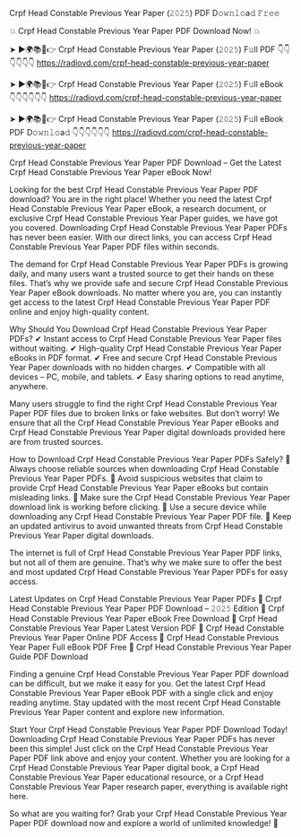 Crpf Head Constable Previous Year Paper (𝟸𝟶𝟸𝟻) PDF D𝚘𝚠𝚗𝚕𝚘a𝚍 𝙵𝚛𝚎𝚎

💥 Crpf Head Constable Previous Year Paper PDF Download Now! 💥

➤ ►🌍📚📱👉 Crpf Head Constable Previous Year Paper (𝟸𝟶𝟸𝟻) F𝚞ll PDF 👇👇👇👇👇👇
https://radiovd.com/crpf-head-constable-previous-year-paper

➤ ►🌍📚📱👉 Crpf Head Constable Previous Year Paper (𝟸𝟶𝟸𝟻) F𝚞ll eBook 👇👇👇👇👇👇
https://radiovd.com/crpf-head-constable-previous-year-paper

➤ ►🌍📚📱👉 Crpf Head Constable Previous Year Paper (𝟸𝟶𝟸𝟻) F𝚞ll eBook PDF D𝚘𝚠𝚗𝚕𝚘a𝚍 👇👇👇👇👇👇
https://radiovd.com/crpf-head-constable-previous-year-paper

Crpf Head Constable Previous Year Paper PDF Download – Get the Latest Crpf Head Constable Previous Year Paper eBook Now!

Looking for the best Crpf Head Constable Previous Year Paper PDF download? You are in the right place! Whether you need the latest Crpf Head Constable Previous Year Paper eBook, a research document, or exclusive Crpf Head Constable Previous Year Paper guides, we have got you covered. Downloading Crpf Head Constable Previous Year Paper PDFs has never been easier. With our direct links, you can access Crpf Head Constable Previous Year Paper PDF files within seconds.

The demand for Crpf Head Constable Previous Year Paper PDFs is growing daily, and many users want a trusted source to get their hands on these files. That’s why we provide safe and secure Crpf Head Constable Previous Year Paper eBook downloads. No matter where you are, you can instantly get access to the latest Crpf Head Constable Previous Year Paper PDF online and enjoy high-quality content.

Why Should You Download Crpf Head Constable Previous Year Paper PDFs?
✔ Instant access to Crpf Head Constable Previous Year Paper files without waiting.
✔ High-quality Crpf Head Constable Previous Year Paper eBooks in PDF format.
✔ Free and secure Crpf Head Constable Previous Year Paper downloads with no hidden charges.
✔ Compatible with all devices – PC, mobile, and tablets.
✔ Easy sharing options to read anytime, anywhere.

Many users struggle to find the right Crpf Head Constable Previous Year Paper PDF files due to broken links or fake websites. But don’t worry! We ensure that all the Crpf Head Constable Previous Year Paper eBooks and Crpf Head Constable Previous Year Paper digital downloads provided here are from trusted sources.

How to Download Crpf Head Constable Previous Year Paper PDFs Safely?
📌 Always choose reliable sources when downloading Crpf Head Constable Previous Year Paper PDFs.
📌 Avoid suspicious websites that claim to provide Crpf Head Constable Previous Year Paper eBooks but contain misleading links.
📌 Make sure the Crpf Head Constable Previous Year Paper download link is working before clicking.
📌 Use a secure device while downloading any Crpf Head Constable Previous Year Paper PDF file.
📌 Keep an updated antivirus to avoid unwanted threats from Crpf Head Constable Previous Year Paper digital downloads.

The internet is full of Crpf Head Constable Previous Year Paper PDF links, but not all of them are genuine. That’s why we make sure to offer the best and most updated Crpf Head Constable Previous Year Paper PDFs for easy access.

Latest Updates on Crpf Head Constable Previous Year Paper PDFs
🔹 Crpf Head Constable Previous Year Paper PDF Download – 𝟸𝟶𝟸𝟻 Edition
🔹 Crpf Head Constable Previous Year Paper eBook Free Download
🔹 Crpf Head Constable Previous Year Paper Latest Version PDF
🔹 Crpf Head Constable Previous Year Paper Online PDF Access
🔹 Crpf Head Constable Previous Year Paper Full eBook PDF Free
🔹 Crpf Head Constable Previous Year Paper Guide PDF Download

Finding a genuine Crpf Head Constable Previous Year Paper PDF download can be difficult, but we make it easy for you. Get the latest Crpf Head Constable Previous Year Paper eBook PDF with a single click and enjoy reading anytime. Stay updated with the most recent Crpf Head Constable Previous Year Paper content and explore new information.

Start Your Crpf Head Constable Previous Year Paper PDF Download Today!
Downloading Crpf Head Constable Previous Year Paper PDFs has never been this simple! Just click on the Crpf Head Constable Previous Year Paper PDF link above and enjoy your content. Whether you are looking for a Crpf Head Constable Previous Year Paper digital book, a Crpf Head Constable Previous Year Paper educational resource, or a Crpf Head Constable Previous Year Paper research paper, everything is available right here.

So what are you waiting for? Grab your Crpf Head Constable Previous Year Paper PDF download now and explore a world of unlimited knowledge! 🚀